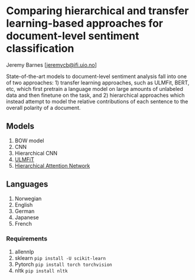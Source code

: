 # Comparing hierarchical and transfer learning-based approaches for document-level sentiment classification

Jeremy Barnes [jeremycb@ifi.uio.no]

State-of-the-art models to document-level sentiment analysis fall into one of two approaches: 1) transfer learning approaches, such as ULMFit, BERT, etc, which first pretrain a language model on large amounts of unlabeled data and then finetune on the task, and 2) hierarchical approaches which instead attempt to model the relative contributions of each sentence to the overall polarity of a document.


## Models
1. BOW model
2. CNN
3. Hierarchical CNN
4. [ULMFiT](https://aclweb.org/anthology/P18-1031)
5. [Hierarchical Attention Network](https://www.aclweb.org/anthology/N16-1174)

## Languages

1. Norwegian
2. English
3. German
4. Japanese
5. French

### Requirements

1. allennlp
2. sklearn  ```pip install -U scikit-learn```
3. Pytorch ```pip install torch torchvision```
4. nltk ```pip install nltk```


